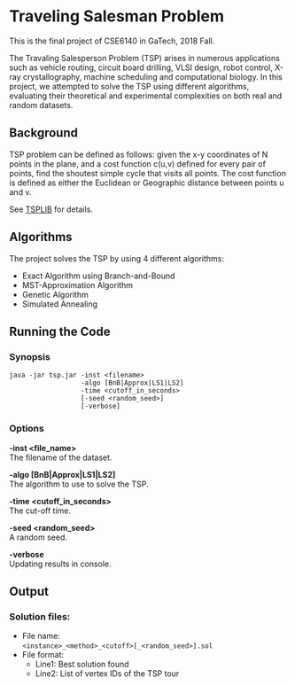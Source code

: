 # Traveling Salesman Problem
This is the final project of CSE6140 in GaTech, 2018 Fall.

The Travaling Salesperson Problem (TSP) arises in numerous applications such as vehicle routing, circuit board drilling, VLSI design, robot control, X-ray crystallography, machine scheduling and computational biology. In this project, we attempted to solve the TSP using different algorithms, evaluating  their theoretical and experimental complexities on both real and random datasets.

## Background
TSP problem can be defined as follows: given the x-y coordinates of N points in the plane, and a cost function c(u,v) defined for every pair of points, find the shoutest simple cycle that visits all points. The cost function is defined as either the Euclidean or Geographic distance between points u and v. 

See [TSPLIB](https://www.iwr.uni-heidelberg.de/groups/comopt/software/TSPLIB95/) for details.
 
## Algorithms
The project solves the TSP by using 4 different algorithms:
* Exact Algorithm using Branch-and-Bound
* MST-Approximation Algorithm
* Genetic Algorithm
* Simulated Annealing

## Running the Code
### Synopsis
```
java -jar tsp.jar -inst <filename> 
                  -algo [BnB|Approx|LS1|LS2] 
                  -time <cutoff_in_seconds> 
                  [-seed <random_seed>] 
                  [-verbose]
```
### Options
**-inst <file_name>**  
The filename of the dataset.


**-algo [BnB|Approx|LS1|LS2]**  
The algorithm to use to solve the TSP.


**-time <cutoff_in_seconds>**  
The cut-off time.  

**-seed <random_seed>**  
A random seed.  


**-verbose**  
Updating results in console.  

## Output
### Solution files:  
* File name:  
`<instance>_<method>_<cutoff>[_<random_seed>].sol`
* File format:  
  * Line1: Best solution found
  * Line2: List of vertex IDs of the TSP tour  
